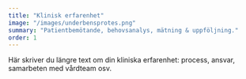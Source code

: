 ```yaml
---
title: "Klinisk erfarenhet"
image: "/images/underbensprotes.png"
summary: "Patientbemötande, behovsanalys, mätning & uppföljning."
order: 1
---
```

Här skriver du längre text om din kliniska erfarenhet: process, ansvar, samarbeten med vårdteam osv.
